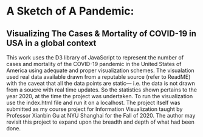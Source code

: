 # A Sketch of A Pandemic:
## Visualizing The Cases & Mortality of COVID-19 in USA in a global context
 This work uses the D3 library of JavaScript to represent the number of cases and mortality of the COVID-19 pandemic in the United States of America using adequate and proper visualization schemes. The visualation used real data available drawn from a reputable source (refer to ReadME) with the caveat that all the data points are static— i.e. the data is not drawn from a soucre with real time updates. So the statistics shown pertains to the year 2020, at the time the project was undertaken. To run the visualization use the index.html file and run it on a localhost. The project itself was submitted as my course project for Information Visualization taught by Professor Xianbin Gu at NYU Shanghai for the Fall of 2020. The author may revisit this project to expand upon the breadth and depth of what had been done.
